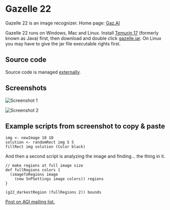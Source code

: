 # Gazelle 22

Gazelle 22 is an image recognizer. Home page: [Gaz.AI](https://gaz.ai)

Gazelle 22 runs on Windows, Mac and Linux. Install [Temurin 17](https://adoptium.net/) (formerly known as Java) first, then download and double click [gazelle.jar](https://github.com/stefan-reich/gazelle-22/releases/download/2022-1-29/Gazelle-2022-01-29.jar). On Linux you may have to give the jar file executable rights first.

## Source code

Source code is managed [externally](https://code.botcompany.de/1033636).

## Screenshots

![Screenshot 1](https://botcompany.de/images/1103072)

![Screenshot 2](https://botcompany.de/images/1103059)

## Example scripts from screenshot to copy & paste

    img <- newImage 10 10
    solution <- randomRect img 5 5
    fillRect img solution (Color black)

And then a second script is analyzing the image and finding... the thing in it.

    // make regions at full image size
    def fullRegions colors {
      (imageToRegions image
        (new SnPSettings image colors)) regions
    }

    (g22_darkestRegion (fullRegions 2)) bounds
  
  [Post on AGI mailing list.](https://agi.topicbox.com/groups/agi/Tddbeb61a35c03efc/tell-me-this-aint-pretty)
